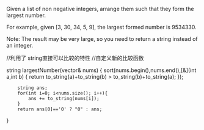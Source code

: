 Given a list of non negative integers, arrange them such that they form the largest number.

For example, given [3, 30, 34, 5, 9], the largest formed number is 9534330.

Note: The result may be very large, so you need to return a string instead of an integer.




//利用了 string直接可以比较的特性
//自定义新的比较函数

string largestNumber(vector<int>& nums)
{
        sort(nums.begin(),nums.end(),[&](int a,int b)
        {
           return to_string(a)+to_string(b) > to_string(b)+to_string(a); 
        });
        
        string ans;
        for(int i=0; i<nums.size(); i++){
            ans += to_string(nums[i]);
        }
        return ans[0]=='0' ? "0" : ans;
 }
